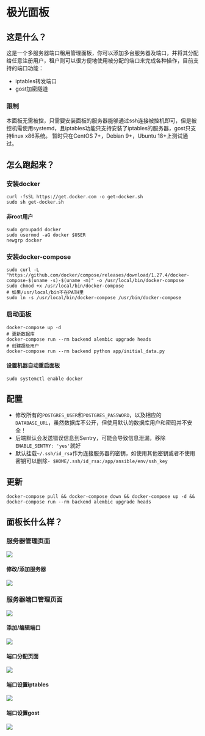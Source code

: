# 极光面板

## 这是什么？
这是一个多服务器端口租用管理面板，你可以添加多台服务器及端口，并将其分配给任意注册用户，租户则可以很方便地使用被分配的端口来完成各种操作，目前支持的端口功能：
- iptables转发端口
- gost加密隧道

### 限制
本面板无需被控，只需要安装面板的服务器能够通过ssh连接被控机即可，但是被控机需使用systemd，且iptables功能只支持安装了iptables的服务器，gost只支持linux x86系统。
暂时只在CentOS 7+，Debian 9+，Ubuntu 18+上测试通过。

## 怎么跑起来？

### 安装docker
```shell
curl -fsSL https://get.docker.com -o get-docker.sh
sudo sh get-docker.sh
```
#### 非root用户
```
sudo groupadd docker
sudo usermod -aG docker $USER
newgrp docker
```

### 安装docker-compose
```shell
sudo curl -L "https://github.com/docker/compose/releases/download/1.27.4/docker-compose-$(uname -s)-$(uname -m)" -o /usr/local/bin/docker-compose
sudo chmod +x /usr/local/bin/docker-compose
# 如果/usr/local/bin不在PATH里
sudo ln -s /usr/local/bin/docker-compose /usr/bin/docker-compose
```

### 启动面板
```shell
docker-compose up -d
# 更新数据库
docker-compose run --rm backend alembic upgrade heads
# 创建超级用户
docker-compose run --rm backend python app/initial_data.py
```

#### 设置机器自动重启面板
```shell
sudo systemctl enable docker
```

## 配置
- 修改所有的`POSTGRES_USER`和`POSTGRES_PASSWORD`，以及相应的`DATABASE_URL`，虽然数据库不公开，但使用默认的数据库用户和密码并不安全！
- 后端默认会发送错误信息到Sentry，可能会导致信息泄漏，移除`ENABLE_SENTRY: 'yes'`就好
- 默认挂载`~/.ssh/id_rsa`作为连接服务器的密钥，如使用其他密钥或者不使用密钥可以删除`- $HOME/.ssh/id_rsa:/app/ansible/env/ssh_key`

## 更新
```shell
docker-compose pull && docker-compose down && docker-compose up -d && docker-compose run --rm backend alembic upgrade heads
```

## 面板长什么样？

### 服务器管理页面
![](https://raw.githubusercontent.com/Aurora-Admin-Panel/deploy/main/img/servers.png)

#### 修改/添加服务器
![](https://raw.githubusercontent.com/Aurora-Admin-Panel/deploy/main/img/servers_edit.png)

### 服务器端口管理页面
![](https://raw.githubusercontent.com/Aurora-Admin-Panel/deploy/main/img/server.png)

#### 添加/编辑端口
![](https://raw.githubusercontent.com/Aurora-Admin-Panel/deploy/main/img/server_port_edit.png)

#### 端口分配页面
![](https://raw.githubusercontent.com/Aurora-Admin-Panel/deploy/main/img/server_port_users.png)

#### 端口设置iptables
![](https://raw.githubusercontent.com/Aurora-Admin-Panel/deploy/main/img/server_port_edit_rule_iptables.png)

#### 端口设置gost
![](https://raw.githubusercontent.com/Aurora-Admin-Panel/deploy/main/img/server_port_edit_rule_gost.png)
